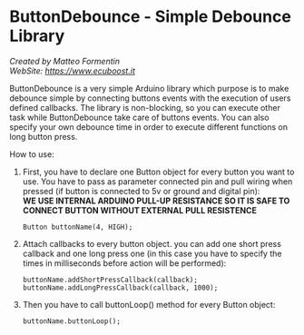 # ButtonDebounce - Simple Debounce Library
*Created by Matteo Formentin*  
*WebSite: https://www.ecuboost.it*  

ButtonDebounce is a very simple Arduino library which purpose is to make debounce simple by connecting buttons events with the execution of users defined callbacks. The library is non-blocking, so you can execute other task while ButtonDebounce take care of buttons events. You can also specify your own debounce time in order to execute different functions on long button press.

How to use:  
1. First, you have to declare one Button object for every button you want to use. You have to pass as parameter connected pin and pull wiring when pressed (if button is connected to 5v or ground and digital pin):   
**WE USE INTERNAL ARDUINO PULL-UP RESISTANCE SO IT IS SAFE TO CONNECT BUTTON WITHOUT EXTERNAL PULL RESISTENCE**  
      ```
      Button buttonName(4, HIGH);
      ```
2. Attach callbacks to every button object. you can add one short press callback and one long press one (in this case you have to specify the times in milliseconds before action will be performed):  
      ```
      buttonName.addShortPressCallback(callback);  
      buttonName.addLongPressCallback(callback, 1000);
      ```
      
3. Then you have to call buttonLoop() method for every Button object:  

      ```
      buttonName.buttonLoop();
      ```

  
